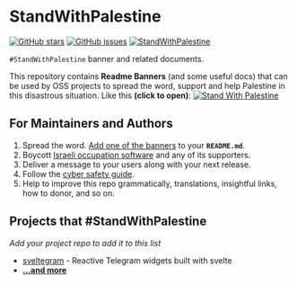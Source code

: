 # StandWithPalestine

[![GitHub stars](https://img.shields.io/github/stars/TheBSD/StandWithPalestine.svg)](https://github.com/TheBSD/StandWithPalestine/stargazers)
[![GitHub issues](https://img.shields.io/github/issues/TheBSD/StandWithPalestine.svg)](https://github.com/TheBSD/StandWithPalestine/issues)
[![StandWithPalestine](https://raw.githubusercontent.com/TheBSD/StandWithPalestine/main/badges/StandWithPalestine.svg)](https://github.com/TheBSD/StandWithPalestine/blob/main/docs/README.md)

`#StandWithPalestine` banner and related documents.

This repository contains **Readme Banners** (and some useful docs) that can be used by OSS projects to spread the word, support and help Palestine in this disastrous situation. Like this **(click to open)**:
[![Stand With Palestine](https://raw.githubusercontent.com/TheBSD/StandWithPalestine/main/banner-no-action.svg)](https://TheBSD.github.io/StandWithPalestine/)

## For Maintainers and Authors

1. Spread the word. [Add one of the banners](./docs/add-banner.md) to your **`README.md`**.
2. Boycott [Israeli occupation software](https://github.com/TheBSD/poykott) and any of its supporters.
3. Deliver a message to your users along with your next release.
4. Follow the [cyber safety guide](/docs/cyber-safety.md).
5. Help to improve this repo grammatically, translations, insightful links, how to donor, and so on.

## Projects that #StandWithPalestine

_Add your project repo to add it to this list_

- [sveltegram](https://github.com/amr3k/sveltegram) - Reactive Telegram widgets built with svelte
- [**...and more**](https://github.com/search?q=TheBSD%2FStandWithPalestine&type=code)
